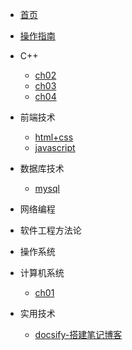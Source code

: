 

* [首页](README)
* [操作指南](guide.md)

* C++
    * [ch02](cpp/ch02.md)
    * [ch03](cpp/ch03.md)
    * [ch04](cpp/ch04.md)

* 前端技术
    * [html+css](frontend/html+css/)
    * [javascript](#)

* 数据库技术
    * [mysql](#)

* 网络编程

* 软件工程方法论

* 操作系统

* 计算机系统
    * [ch01](#)

* 实用技术
    * [docsify-搭建笔记博客](frontend/docsify/)
